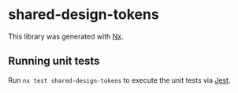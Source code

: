 <!-- @format -->

# shared-design-tokens

This library was generated with [Nx](https://nx.dev).

## Running unit tests

Run `nx test shared-design-tokens` to execute the unit tests via [Jest](https://jestjs.io).
